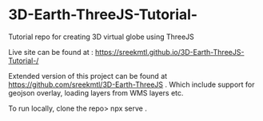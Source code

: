 # 3D-Earth-ThreeJS-Tutorial-
Tutorial repo for creating 3D virtual globe using ThreeJS

Live site can be found at : https://sreekmtl.github.io/3D-Earth-ThreeJS-Tutorial-/

Extended version of this project can be found at https://github.com/sreekmtl/3D-Earth-ThreeJS . Which include support for geojson overlay, loading layers from WMS layers etc.

To run locally, clone the repo> npx serve .
